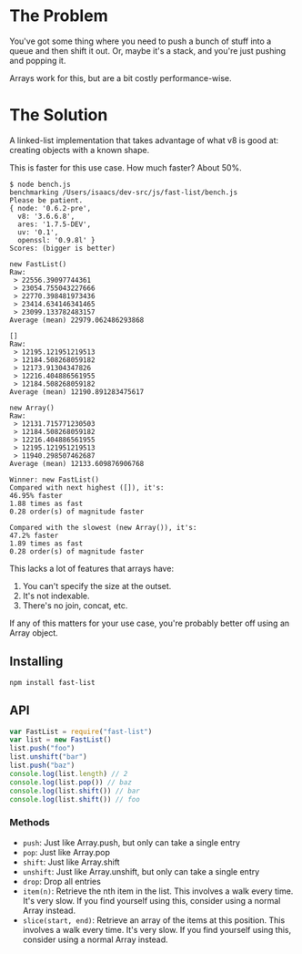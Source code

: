 # The Problem

You've got some thing where you need to push a bunch of stuff into a
queue and then shift it out.  Or, maybe it's a stack, and you're just
pushing and popping it.

Arrays work for this, but are a bit costly performance-wise.

# The Solution

A linked-list implementation that takes advantage of what v8 is good at:
creating objects with a known shape.

This is faster for this use case.  How much faster?  About 50%.

    $ node bench.js
    benchmarking /Users/isaacs/dev-src/js/fast-list/bench.js
    Please be patient.
    { node: '0.6.2-pre',
      v8: '3.6.6.8',
      ares: '1.7.5-DEV',
      uv: '0.1',
      openssl: '0.9.8l' }
    Scores: (bigger is better)

    new FastList()
    Raw:
     > 22556.39097744361
     > 23054.755043227666
     > 22770.398481973436
     > 23414.634146341465
     > 23099.133782483157
    Average (mean) 22979.062486293868

    []
    Raw:
     > 12195.121951219513
     > 12184.508268059182
     > 12173.91304347826
     > 12216.404886561955
     > 12184.508268059182
    Average (mean) 12190.891283475617

    new Array()
    Raw:
     > 12131.715771230503
     > 12184.508268059182
     > 12216.404886561955
     > 12195.121951219513
     > 11940.298507462687
    Average (mean) 12133.609876906768

    Winner: new FastList()
    Compared with next highest ([]), it's:
    46.95% faster
    1.88 times as fast
    0.28 order(s) of magnitude faster

    Compared with the slowest (new Array()), it's:
    47.2% faster
    1.89 times as fast
    0.28 order(s) of magnitude faster

This lacks a lot of features that arrays have:

1. You can't specify the size at the outset.
2. It's not indexable.
3. There's no join, concat, etc.

If any of this matters for your use case, you're probably better off
using an Array object.

## Installing

```
npm install fast-list
```

## API

```javascript
var FastList = require("fast-list")
var list = new FastList()
list.push("foo")
list.unshift("bar")
list.push("baz")
console.log(list.length) // 2
console.log(list.pop()) // baz
console.log(list.shift()) // bar
console.log(list.shift()) // foo
```

### Methods

* `push`: Just like Array.push, but only can take a single entry
* `pop`: Just like Array.pop
* `shift`: Just like Array.shift
* `unshift`: Just like Array.unshift, but only can take a single entry
* `drop`: Drop all entries
* `item(n)`: Retrieve the nth item in the list.  This involves a walk
  every time.  It's very slow.  If you find yourself using this,
  consider using a normal Array instead.
* `slice(start, end)`: Retrieve an array of the items at this position.
  This involves a walk every time.  It's very slow.  If you find
  yourself using this, consider using a normal Array instead.
